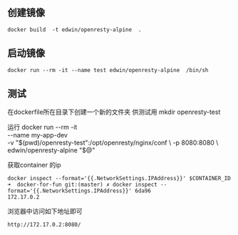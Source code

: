 ## 创建镜像

````
docker build  -t edwin/openresty-alpine  .
````

## 启动镜像

````
docker run --rm -it --name test edwin/openresty-alpine  /bin/sh
````

##  测试
在dockerfile所在目录下创建一个新的文件夹 供测试用
mkdir openresty-test

运行
 docker run --rm -it \
  --name my-app-dev \
  -v "$(pwd)/openresty-test":/opt/openresty/nginx/conf \
  -p 8080:8080 \
edwin/openresty-alpine "$@"


获取container 的ip
 ```
 docker inspect --format='{{.NetworkSettings.IPAddress}}' $CONTAINER_ID
 ➜  docker-for-fun git:(master) ✗ docker inspect --format='{{.NetworkSettings.IPAddress}}' 6da96
172.17.0.2
 ```

浏览器中访问如下地址即可
```
http://172.17.0.2:8080/
```
